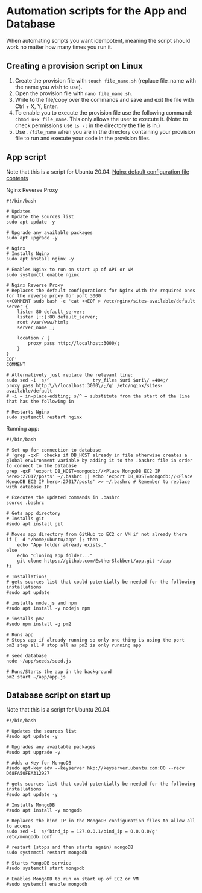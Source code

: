 # Automation scripts for the App and Database

When automating scripts you want idempotent, meaning the script should work no matter how many times you run it.

## Creating a provision script on Linux

1. Create the provision file with `touch file_name.sh` (replace file_name with the name you wish to use).
2. Open the provision file with `nano file_name.sh`.
3. Write to the file/copy over the commands and save and exit the file with Ctrl + X, Y, Enter.
4. To enable you to execute the provision file use the following command: `chmod u+x file_name`. This only allows the user to execute it. (Note: to check permissions use `ls -l` in the directory the file is in.)
5. Use `./file_name` when you are in the directory containing your provision file to run and execute your code in the provision files.

## App script

Note that this is a script for Ubuntu 20.04.
[Nginx default configuration file contents](https://www.coderrocketfuel.com/article/default-nginx-configuration-file-inside-sites-available-default)

Nginx Reverse Proxy
```shell
#!/bin/bash

# Updates
# Update the sources list
sudo apt update -y

# Upgrade any available packages
sudo apt upgrade -y

# Nginx
# Installs Nginx
sudo apt install nginx -y

# Enables Nginx to run on start up of API or VM
sudo systemctl enable nginx

# Nginx Reverse Proxy
# Replaces the default configurations for Nginx with the required ones for the reverse proxy for port 3000
<<COMMENT sudo bash -c 'cat <<EOF > /etc/nginx/sites-available/default
server {
    listen 80 default_server;
    listen [::]:80 default_server;
    root /var/www/html;
    server_name _;

    location / {
        proxy_pass http://localhost:3000/;
    }
}
EOF'
COMMENT

# Alternatively just replace the relevant line:
sudo sed -i 's/^                try_files $uri $uri\/ =404;/            proxy_pass http:\/\/localhost:3000\/;/g' /etc/nginx/sites-available/default
# -i = in-place-editing; s/^ = substitute from the start of the line that has the following in

# Restarts Nginx
sudo systemctl restart nginx
```
Running app:
```shell
#!/bin/bash

# Set up for connection to database
# 'grep -qxF' checks if DB_HOST already in file otherwise creates a global environment variable by adding it to the .bashrc file in order to connect to the Database
grep -qxF 'export DB_HOST=mongodb://<Place MongoDB EC2 IP here>:27017/posts' ~/.bashrc || echo 'export DB_HOST=mongodb://<Place MongoDB EC2 IP here>:27017/posts' >> ~/.bashrc # Remember to replace with database IP

# Executes the updated commands in .bashrc
source .bashrc

# Gets app directory
# Installs git
#sudo apt install git

# Moves app directory from GitHub to EC2 or VM if not already there
if [ -d "/home/ubuntu/app" ]; then
    echo "App folder already exists."
else
    echo "Cloning app folder..."
    git clone https://github.com/EstherSlabbert/app.git ~/app
fi

# Installations
# gets sources list that could potentially be needed for the following installations
#sudo apt update

# installs node.js and npm
#sudo apt install -y nodejs npm

# installs pm2
#sudo npm install -g pm2

# Runs app
# Stops app if already running so only one thing is using the port
pm2 stop all # stop all as pm2 is only running app

# seed database
node ~/app/seeds/seed.js

# Runs/Starts the app in the background
pm2 start ~/app/app.js

```

## Database script on start up

Note that this is a script for Ubuntu 20.04.

```shell
#!/bin/bash

# Updates the sources list
#sudo apt update -y

# Upgrades any available packages
#sudo apt upgrade -y

# Adds a Key for MongoDB
#sudo apt-key adv --keyserver hkp://keyserver.ubuntu.com:80 --recv D68FA50FEA312927

# gets sources list that could potentially be needed for the following installations
#sudo apt update -y

# Installs MongoDB
#sudo apt install -y mongodb

# Replaces the bind IP in the MongoDB configuration files to allow all to access
sudo sed -i 's/^bind_ip = 127.0.0.1/bind_ip = 0.0.0.0/g' /etc/mongodb.conf

# restart (stops and then starts again) mongoDB
sudo systemctl restart mongodb

# Starts MongoDB service
#sudo systemctl start mongodb

# Enables MongoDB to run on start up of EC2 or VM
#sudo systemctl enable mongodb
```
